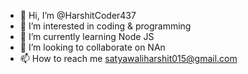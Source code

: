 - 👋 Hi, I’m @HarshitCoder437
- 👀 I’m interested in coding & programming
- 🌱 I’m currently learning Node JS
- 💞️ I’m looking to collaborate on NAn
- 📫 How to reach me satyawaliharshit015@gmail.com

<!---
HarshitCoder437/HarshitCoder437 is a ✨ special ✨ repository because its `README.md` (this file) appears on your GitHub profile.
You can click the Preview link to take a look at your changes.
--->
